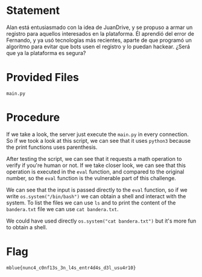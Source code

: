 # Statement

Alan está entusiasmado con la idea de JuanDrive, y se propuso a armar un registro para aquellos interesados en la plataforma.
Él aprendió del error de Fernando, y ya usó tecnologías más recientes, aparte de que programó un algoritmo para evitar que bots usen el registro y lo puedan hackear.
¿Será que ya la plataforma es segura?

# Provided Files

```
main.py
```

# Procedure

If we take a look, the server just execute the `main.py` in every connection. So if we took a look at this script, we can see that it uses `python3` because the print functions uses parenthesis.

After testing the script, we can see that it requests a math operation to verify if you're human or not. If we take closer look, we can see that this operation is executed in the `eval` function, and compared to the original number, so the `eval` function is the vulnerable part of this challenge.

We can see that the input is passed directly to the `eval` function, so if we write `os.system("/bin/bash")` we can obtain a shell and interact with the system. To list the files we can use `ls` and to print the content of the `bandera.txt` file we can use `cat bandera.txt`.

We could have used directly `os.system("cat bandera.txt")` but it's more fun to obtain a shell.

# Flag

`mblue{nunc4_c0nf13s_3n_l4s_entr4d4s_d3l_usu4r10}`
